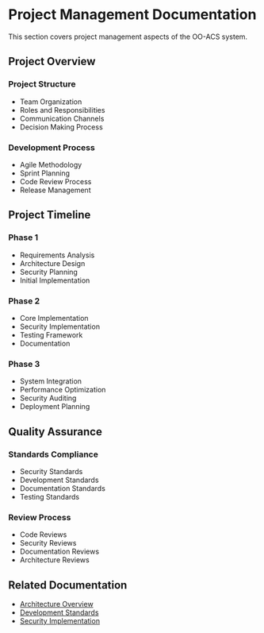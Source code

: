 # Project Management Documentation

This section covers project management aspects of the OO-ACS system.

## Project Overview

### Project Structure
- Team Organization
- Roles and Responsibilities
- Communication Channels
- Decision Making Process

### Development Process
- Agile Methodology
- Sprint Planning
- Code Review Process
- Release Management

## Project Timeline

### Phase 1
- Requirements Analysis
- Architecture Design
- Security Planning
- Initial Implementation

### Phase 2
- Core Implementation
- Security Implementation
- Testing Framework
- Documentation

### Phase 3
- System Integration
- Performance Optimization
- Security Auditing
- Deployment Planning

## Quality Assurance

### Standards Compliance
- Security Standards
- Development Standards
- Documentation Standards
- Testing Standards

### Review Process
- Code Reviews
- Security Reviews
- Documentation Reviews
- Architecture Reviews

## Related Documentation
- [Architecture Overview](../architecture/index.md)
- [Development Standards](../development/index.md)
- [Security Implementation](../security/index.md) 